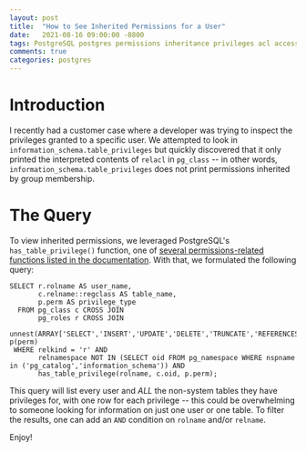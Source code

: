 ```yaml
---
layout: post
title:  "How to See Inherited Permissions for a User"
date:   2021-08-16 09:00:00 -0800
tags: PostgreSQL postgres permissions inheritance privileges acl access
comments: true
categories: postgres
---
```


# Introduction
I recently had a customer case where a developer was trying to inspect the privileges granted to a specific user.  We attempted to look in `information_schema.table_privileges` but quickly discovered that it only printed the interpreted contents of `relacl` in `pg_class` -- in other words, `information_schema.table_privileges` does not print permissions inherited by group membership.

# The Query
To view inherited permissions, we leveraged PostgreSQL's `has_table_privilege()` function, one of [several permissions-related functions listed in the documentation](https://www.postgresql.org/docs/current/functions-info.html).  With that, we formulated the following query:

```
SELECT r.rolname AS user_name,
       c.relname::regclass AS table_name,
       p.perm AS privilege_type
  FROM pg_class c CROSS JOIN
       pg_roles r CROSS JOIN
	   unnest(ARRAY['SELECT','INSERT','UPDATE','DELETE','TRUNCATE','REFERENCES','TRIGGER']) p(perm)
 WHERE relkind = 'r' AND
       relnamespace NOT IN (SELECT oid FROM pg_namespace WHERE nspname in ('pg_catalog','information_schema')) AND
       has_table_privilege(rolname, c.oid, p.perm);
```

This query will list every user and *ALL* the non-system tables they have privileges for, with one row for each privilege -- this could be overwhelming to someone looking for information on just one user or one table.  To filter the results, one can add an `AND` condition on `rolname` and/or `relname`.

Enjoy!

